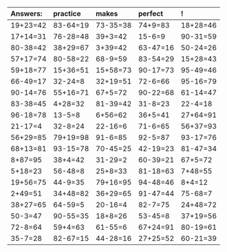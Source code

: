 | Answers: | practice | makes | perfect | ! |
| :--- | :--- | :--- | :--- | :--- |
| 19+23=42 | 83-64=19 | 73-35=38 | 74+9=83 | 18+28=46 | 
| 17+14=31 | 76-28=48 | 39+3=42 | 15-6=9 | 90-31=59 | 
| 80-38=42 | 38+29=67 | 3+39=42 | 63-47=16 | 50-24=26 | 
| 57+17=74 | 80-58=22 | 68-9=59 | 83-54=29 | 15+28=43 | 
| 59+18=77 | 15+36=51 | 15+58=73 | 90-17=73 | 95-49=46 | 
| 66-49=17 | 32-24=8 | 32+19=51 | 72-6=66 | 95-16=79 | 
| 90-14=76 | 55+16=71 | 67+5=72 | 90-22=68 | 61-14=47 | 
| 83-38=45 | 4+28=32 | 81-39=42 | 31-8=23 | 22-4=18 | 
| 96-18=78 | 13-5=8 | 6+56=62 | 36+5=41 | 27+64=91 | 
| 21-17=4 | 32-8=24 | 22-16=6 | 71-6=65 | 56+37=93 | 
| 56+29=85 | 79+19=98 | 91-6=85 | 92-5=87 | 93-17=76 | 
| 68+13=81 | 93-15=78 | 70-45=25 | 42-19=23 | 81-47=34 | 
| 8+87=95 | 38+4=42 | 31-29=2 | 60-39=21 | 67+5=72 | 
| 5+18=23 | 56-48=8 | 25+8=33 | 81-18=63 | 7+48=55 | 
| 19+56=75 | 44-9=35 | 79+16=95 | 94-48=46 | 8+4=12 | 
| 2+49=51 | 34+48=82 | 36+29=65 | 91-47=44 | 75-68=7 | 
| 38+27=65 | 64-59=5 | 20-16=4 | 82-7=75 | 24+48=72 | 
| 50-3=47 | 90-55=35 | 18+8=26 | 53-45=8 | 37+19=56 | 
| 72-8=64 | 59+4=63 | 61-55=6 | 67+24=91 | 80-19=61 | 
| 35-7=28 | 82-67=15 | 44-28=16 | 27+25=52 | 60-21=39 | 
